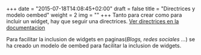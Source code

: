+++
date = "2015-07-18T14:08:45+02:00"
draft = false
title = "Directrices y modelo oembed"
weight = 2
img = ""
+++
Tanto para crear como para incluir un widget, hay que seguir una directrices. [Ver directrices en la documentacion](/docs)

Para facilitar la inclusion de widgets en paginas(*Blogs, redes sociales ...*) se ha creado un modelo de oembed para facilitar la inclusion de widgets.
